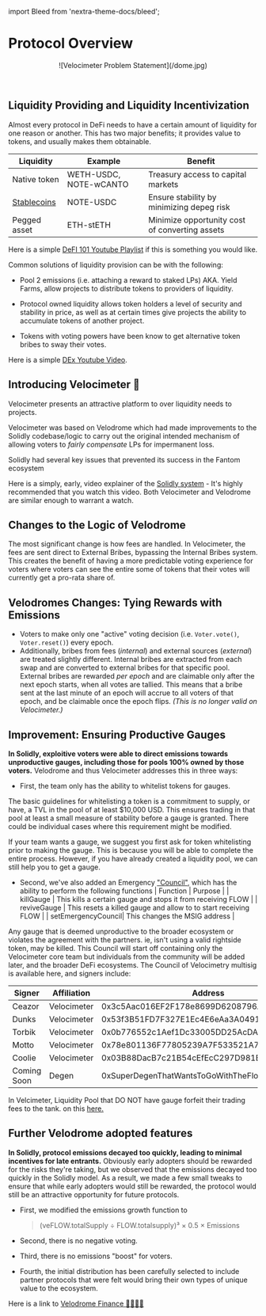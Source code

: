 import Bleed from 'nextra-theme-docs/bleed';

# Protocol Overview

<Bleed>
<div align="center">
![Velocimeter Problem Statement](/dome.jpg)
</div>

</Bleed>


&nbsp;


## Liquidity Providing and Liquidity Incentivization

Almost every protocol in DeFi needs to have a certain amount of liquidity for one reason or another. This has two major benefits; it provides value to tokens, and usually makes them obtainable.

| Liquidity    | Example   | Benefit                                        |
| ------------ | --------- | ---------------------------------------------- |
| Native token | WETH-USDC, NOTE-wCANTO | Treasury access to capital markets             |
| [Stablecoins](https://youtu.be/XfU9oTCAbF0)  | NOTE-USDC  | Ensure stability by minimizing depeg risk      |
| Pegged asset | ETH-stETH | Minimize opportunity cost of converting assets |

Here is a simple [DeFI 101 Youtube Playlist](https://youtu.be/C-yfWPvdxt8) if this is something you would like. 

Common solutions of liquidity provision can be with the following:

- Pool 2 emissions (i.e. attaching a reward to staked LPs) AKA. Yield Farms, allow projects to distribute tokens to providers of liquidity.

- Protocol owned liquidity allows token holders a level of security and stability in price, as well as at certain times give projects the ability to accumulate tokens of another project.

- Tokens with voting powers have been know to get alternative token bribes to sway their votes. 

Here is a simple [DEx Youtube Video](https://youtu.be/xvwcaQmJPxg).

## Introducing Velocimeter 🌊

Velocimeter presents an attractive platform to over liquidity needs to projects.

Velocimeter was based on Velodrome which had made improvements to the Solidly codebase/logic to carry out the original intended mechanism of allowing voters to _fairly compensate_ LPs for impermanent loss.

Solidly had several key issues that prevented its success in the Fantom ecosystem

Here is a simply, early, video explainer of the [Solidly system](https://youtu.be/x3vhNw2g-CU) - It's highly recommended that you watch this video. Both Velocimeter and Velodrome are similar enough to warrant a watch. 

## Changes to the Logic of Velodrome
The most significant change is how fees are handled. In Velocimeter, the fees are sent direct to External Bribes, bypassing the Internal Bribes system. This creates the benefit of having a more predictable voting experience for voters where voters can see the entire some of tokens that their votes will currently get a pro-rata share of. 

## Velodromes Changes: Tying Rewards with Emissions
- Voters to make only one "active" voting decision (i.e. `Voter.vote()`, `Voter.reset()`) every epoch.
- Additionally, bribes from fees (_internal_) and external sources (_external_) are treated slightly different.
  Internal bribes are extracted from each swap and are converted to external bribes for that specific pool.
  External bribes are rewarded _per epoch_ and are claimable only after the next epoch starts, when all votes are tallied.
  This means that a bribe sent at the last minute of an epoch will accrue to all voters of that epoch, and be claimable once the epoch flips. *(This is no longer valid on Velocimeter.)*

## Improvement: Ensuring Productive Gauges

**In Solidly, exploitive voters were able to direct emissions towards unproductive gauges, including those for pools 100% owned by those voters.** Velodrome and thus Velocimeter addresses this in three ways:

- First, the team only has the ability to whitelist tokens for gauges. 

The basic guidelines for whitelisting a token is a commitment to supply, or have, a TVL in the pool of at least $10,000 USD. This ensures trading in that pool at least a small measure of stability before a gauge is granted. There could be individual cases where this requirement might be modified.

If your team wants a gauge, we suggest you first ask for token whitelisting prior to making the gauge. This is because you will be able to complete the entire process. However, if you have already created a liquidity pool, we can still help you to get a gauge. 

- Second, we've also added an Emergency ["Council"](), which has the ability to perform the following functions 
| Function           | Purpose                                                        |
| killGauge          | This kills a certain gauge and stops it from receiving FLOW    |
| reviveGauge        | This resets a killed gauge and allow to to start receiving FLOW |
| setEmergencyCouncil| This changes the MSIG address                                  |

Any gauge that is deemed unproductive to the broader ecosystem or violates the agreement with the partners. ie, isn't using a valid rightside token, may be killed. This Council will start off containing only the Velocimeter core team but individuals from the community will be added later, and the broader DeFi ecosystems. The Council of Velocimetry multisig is available here, and signers include:

| Signer      | Affiliation      | Address                                    |
| ----------- | ---------------- | ------------------------------------------ |
| Ceazor      | Velocimeter      | 0x3c5Aac016EF2F178e8699D6208796A2D67557fe2 |
| Dunks       | Velocimeter      | 0x53f3B51FD7F327E1Ec4E6eAa3A049149cB2acaD2 |
| Torbik      | Velocimeter      | 0x0b776552c1Aef1Dc33005DD25AcDA22493b6615d |
| Motto       | Velocimeter      | 0x78e801136F77805239A7F533521A7a5570F572C8 |
| Coolie      | Velocimeter      | 0x03B88DacB7c21B54cEfEcC297D981E5b721A9dF1 |
| Coming Soon | Degen            | 0xSuperDegenThatWantsToGoWithTheFlowWithUs |

In Velcimeter, Liquidity Pool that DO NOT have  gauge forfeit their trading fees to the tank. on this [here.](/guages)

## Further Velodrome adopted features

**In Solidly, protocol emissions decayed too quickly, leading to minimal incentives for late entrants.** Obviously early adopters should be rewarded for the risks they're taking, but we observed that the emissions decayed too quickly in the Solidly model. As a result, we made a few small tweaks to ensure that while early adopters would still be rewarded, the protocol would still be an attractive opportunity for future protocols.

- First, we modified the emissions growth function to

    > (veFLOW.totalSupply ÷ FLOW.totalsupply)³ × 0.5 × Emissions

- Second, there is no negative voting.
- Third, there is no emissions "boost" for voters.
- Fourth, the initial distribution has been carefully selected to include partner protocols that were felt would bring their own types of unique value to the ecosystem.


Here is a link to [Velodrome Finance 🚴‍♀️💨🌈](https://app.velodrome.finance/) 

